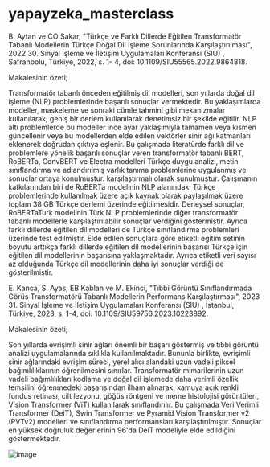 # yapayzeka_masterclass

B. Aytan ve CO Sakar, "Türkçe ve Farklı Dillerde Eğitilen Transformatör Tabanlı Modellerin Türkçe Doğal Dil İşleme Sorunlarında Karşılaştırılması", 2022 30. Sinyal İşleme ve İletişim Uygulamaları Konferansı (SIU) , Safranbolu, Türkiye, 2022, s. 1- 4, doi: 10.1109/SIU55565.2022.9864818.


Makalesinin özeti;

Transformatör tabanlı önceden eğitilmiş dil modelleri, son yıllarda doğal dil işleme (NLP) problemlerinde başarılı sonuçlar vermektedir. Bu yaklaşımlarda modeller, maskeleme ve sonraki cümle tahmini gibi mekanizmalar kullanılarak, geniş bir derlem kullanılarak denetimsiz bir şekilde eğitilir. NLP altı problemlerde bu modeller ince ayar yaklaşımıyla tamamen veya kısmen güncellenir veya bu modellerden elde edilen vektörler sinir ağı katmanları eklenerek doğrudan çıktıya eşlenir. Bu çalışmada literatürde farklı dil ve problemlere yönelik başarılı sonuçlar veren transformatör tabanlı BERT, RoBERTa, ConvBERT ve Electra modelleri Türkçe duygu analizi, metin sınıflandırma ve adlandırılmış varlık tanıma problemlerine uygulanmış ve sonuçlar ortaya konulmuştur. karşılaştırmalı olarak sunulmuştur. Çalışmanın katkılarından biri de RoBERTa modelinin NLP alanındaki Türkçe problemlerinde kullanılmak üzere açık kaynak olarak paylaşılmak üzere toplam 38 GB Türkçe derlemi üzerinde eğitilmesidir. Deneysel sonuçlar, RoBERTaTurk modelinin Türk NLP problemlerinde diğer transformatör tabanlı modellerle karşılaştırılabilir sonuçlar verdiğini göstermiştir. Ayrıca farklı dillerde eğitilen dil modelleri de Türkçe sınıflandırma problemleri üzerinde test edilmiştir. Elde edilen sonuçlara göre etiketli eğitim setinin boyutu arttıkça farklı dillerde eğitilen dil modellerinin başarısı Türkçe için eğitilen dil modellerinin başarısına yaklaşmaktadır. Ayrıca etiketli veri sayısı az olduğunda Türkçe dil modellerinin daha iyi sonuçlar verdiği de gösterilmiştir.


E. Kanca, S. Ayas, EB Kablan ve M. Ekinci, "Tıbbi Görüntü Sınıflandırmada Görüş Transformatörü Tabanlı Modellerin Performans Karşılaştırması", 2023 31. Sinyal İşleme ve İletişim Uygulamaları Konferansı (SIU) , İstanbul, Türkiye, 2023, s. 1-4, doi: 10.1109/SIU59756.2023.10223892.

Makalesinin özeti;

Son yıllarda evrişimli sinir ağları önemli bir başarı göstermiş ve tıbbi görüntü analizi uygulamalarında sıklıkla kullanılmaktadır. Bununla birlikte, evrişimli sinir ağlarındaki evrişim süreci, yerel alıcı alandaki uzun vadeli piksel bağımlılıklarının öğrenilmesini sınırlar. Transformatör mimarilerinin uzun vadeli bağımlılıkları kodlama ve doğal dil işlemede daha verimli özellik temsilini öğrenmedeki başarısından ilham alınarak, kamuya açık renkli fundus retinası, cilt lezyonu, göğüs röntgeni ve meme histolojisi görüntüleri, Vision Transformer (ViT) kullanılarak sınıflandırılır. Bu çalışmada Veri Verimli Transformer (DeiT), Swin Transformer ve Pyramid Vision Transformer v2 (PVTv2) modelleri ve sınıflandırma performansları karşılaştırılmıştır. Sonuçlar en yüksek doğruluk değerlerinin 96'da DeiT modeliyle elde edildiğini göstermektedir. 


![image](https://github.com/miracelikbas/yapayzeka_masterclass/assets/74983047/bbad569f-d504-4714-8cef-bbcc74b96309)
